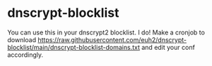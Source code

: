 # dnscrypt-blocklist
You can use this in your dnscrypt2 blocklist. I do! Make a cronjob to download https://raw.githubusercontent.com/euh2/dnscrypt-blocklist/main/dnscrypt-blocklist-domains.txt and edit your conf accordingly.
